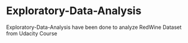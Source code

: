# Exploratory-Data-Analysis
Exploratory-Data-Analysis have been done to analyze RedWine Dataset from Udacity Course
